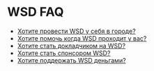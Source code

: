 WSD FAQ
===

* [Хотите провести WSD у себя в городе?](https://github.com/yoksel/wsd-faq/blob/master/organization.md)
* [Хотите помочь когда WSD проходит у вас?](https://github.com/yoksel/wsd-faq/blob/master/volunteers.md)
* [Хотите стать докладчиком на WSD?](https://github.com/yoksel/wsd-faq/blob/master/speakers.md)
* [Хотите стать спонсором WSD?](https://github.com/yoksel/wsd-faq/blob/master/sponsors.md)
* [Хотите поддержать WSD деньгами?](https://github.com/yoksel/wsd-faq/blob/master/donate.md)